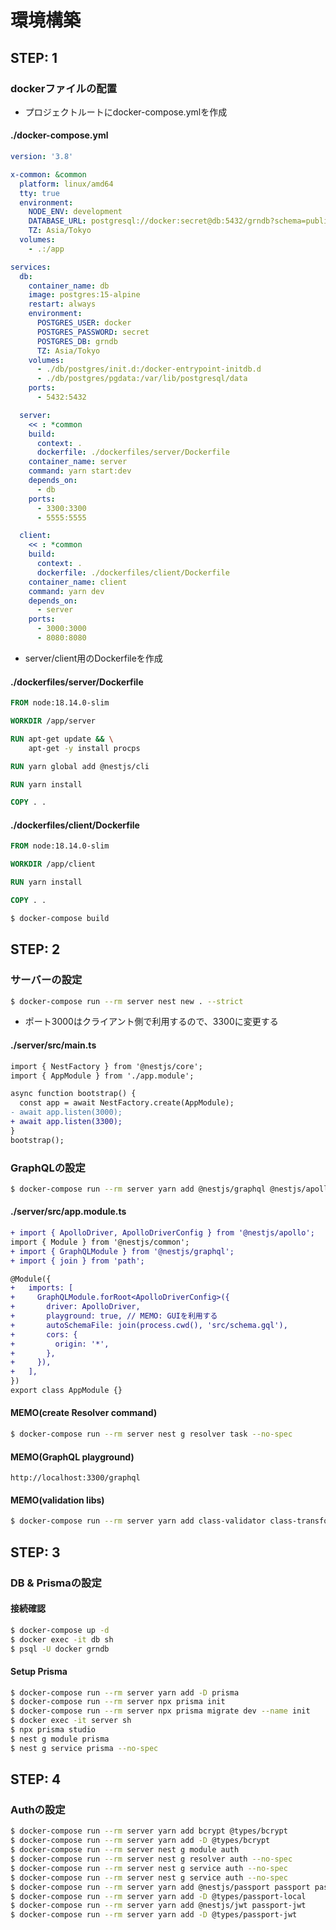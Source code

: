 # 環境構築

## STEP: 1
### dockerファイルの配置
- プロジェクトルートにdocker-compose.ymlを作成
#### ./docker-compose.yml
```yml
version: '3.8'

x-common: &common
  platform: linux/amd64
  tty: true
  environment:
    NODE_ENV: development
    DATABASE_URL: postgresql://docker:secret@db:5432/grndb?schema=public
    TZ: Asia/Tokyo
  volumes:
    - .:/app

services:
  db:
    container_name: db
    image: postgres:15-alpine
    restart: always
    environment:
      POSTGRES_USER: docker
      POSTGRES_PASSWORD: secret
      POSTGRES_DB: grndb
      TZ: Asia/Tokyo
    volumes:
      - ./db/postgres/init.d:/docker-entrypoint-initdb.d
      - ./db/postgres/pgdata:/var/lib/postgresql/data
    ports:
      - 5432:5432

  server:
    << : *common
    build:
      context: .
      dockerfile: ./dockerfiles/server/Dockerfile
    container_name: server
    command: yarn start:dev
    depends_on:
      - db
    ports:
      - 3300:3300
      - 5555:5555

  client:
    << : *common
    build:
      context: .
      dockerfile: ./dockerfiles/client/Dockerfile
    container_name: client
    command: yarn dev
    depends_on:
      - server
    ports:
      - 3000:3000
      - 8080:8080
```

- server/client用のDockerfileを作成
#### ./dockerfiles/server/Dockerfile
```Dockerfile
FROM node:18.14.0-slim

WORKDIR /app/server

RUN apt-get update && \
    apt-get -y install procps

RUN yarn global add @nestjs/cli

RUN yarn install

COPY . .
```

#### ./dockerfiles/client/Dockerfile
```Dockerfile
FROM node:18.14.0-slim

WORKDIR /app/client

RUN yarn install

COPY . .
```

```sh
$ docker-compose build
```

## STEP: 2
### サーバーの設定
```sh
$ docker-compose run --rm server nest new . --strict
```

- ポート3000はクライアント側で利用するので、3300に変更する
#### ./server/src/main.ts
```diff
import { NestFactory } from '@nestjs/core';
import { AppModule } from './app.module';

async function bootstrap() {
  const app = await NestFactory.create(AppModule);
- await app.listen(3000);
+ await app.listen(3300);
}
bootstrap();
```

### GraphQLの設定
```sh
$ docker-compose run --rm server yarn add @nestjs/graphql @nestjs/apollo graphql apollo-server-express
```
#### ./server/src/app.module.ts
```diff
+ import { ApolloDriver, ApolloDriverConfig } from '@nestjs/apollo';
import { Module } from '@nestjs/common';
+ import { GraphQLModule } from '@nestjs/graphql';
+ import { join } from 'path';

@Module({
+   imports: [
+     GraphQLModule.forRoot<ApolloDriverConfig>({
+       driver: ApolloDriver,
+       playground: true, // MEMO: GUIを利用する
+       autoSchemaFile: join(process.cwd(), 'src/schema.gql'),
+       cors: {
+         origin: '*',
+       },
+     }),
+   ],
})
export class AppModule {}
```

#### MEMO(create Resolver command)
```sh
$ docker-compose run --rm server nest g resolver task --no-spec
```

#### MEMO(GraphQL playground)
```
http://localhost:3300/graphql
```

#### MEMO(validation libs)
```sh
$ docker-compose run --rm server yarn add class-validator class-transformer
```

## STEP: 3
### DB & Prismaの設定
#### 接続確認
```sh
$ docker-compose up -d
$ docker exec -it db sh
$ psql -U docker grndb
```

#### Setup Prisma
```sh
$ docker-compose run --rm server yarn add -D prisma
$ docker-compose run --rm server npx prisma init
$ docker-compose run --rm server npx prisma migrate dev --name init
$ docker exec -it server sh
$ npx prisma studio
$ nest g module prisma
$ nest g service prisma --no-spec
```

## STEP: 4
### Authの設定
```sh
$ docker-compose run --rm server yarn add bcrypt @types/bcrypt
$ docker-compose run --rm server yarn add -D @types/bcrypt
$ docker-compose run --rm server nest g module auth
$ docker-compose run --rm server nest g resolver auth --no-spec
$ docker-compose run --rm server nest g service auth --no-spec
$ docker-compose run --rm server nest g service auth --no-spec
$ docker-compose run --rm server yarn add @nestjs/passport passport passport-local
$ docker-compose run --rm server yarn add -D @types/passport-local
$ docker-compose run --rm server yarn add @nestjs/jwt passport-jwt
$ docker-compose run --rm server yarn add -D @types/passport-jwt
```
